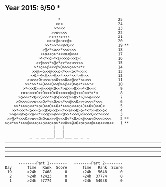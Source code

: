 Year 2015: 6/50 *
------------------------------------------------------------
                            *                          25 
                           >o<                         24 
                          >*<<<                        23 
                         >>o<<<<                       22 
                        >o<<<o<<<                      21 
                       >>o>@>o>>@<                     20 
                      >>*>>*<<@<O<<                    19 **
                     >@>*<o>>*<<o<<<                   18 
                    >>o<<o>*<<<o<@<<<                  17 
                   >*<*<o>*<@<<<o<<<@<                 16 
                  >>@<<<*<@>*>>*>>o<<<<                15 
                 >*>o>>@<<<@>O>>>o>>*<*<               14 
                >>@>>o>>@<<<o<*<<<o<*<<<<              13 
               >>O>>@<@>>>@>>*>>>*<<*>@<<<             12 
              >o>>>O>o<<o<<O<<<O>>@>>*<<o<<            11 
             >>*>>*>>O<<<O<<@>>@<<O>o<*>>>*<           10 
            >*<<<O>>@>>>@<O<<*>o>>>O>>>*<O<<<           9 
           >o<o<<<O>>O<<<O>O<<o<<@<@<<<O<<*>*<          8 
          >o<<<*<O<<O<<<*>O>@<<<@>>O>*>O>>o<<<<         7 
         >O<<<o>>o<<<O>*<<O>o<*<<@<<O>>>o<<<*<<<        6 
        >>*>>>o<<*>o>O<<O>>O<*>>>o<<<o>O>>O>O<<O<       5 
       >>*<<<*<o<<<o<<O>O<<@<<*<<@>>O>o>*<*>>@>>o<      4 
      >>o<<@>o<<o<<*<<<o>>@<<<O>>*<<<O<@<<<O<<*<<<<     3 
     >>@>*<<<O>>o<<O<O<o>>>@<<<O<*<O>o<@<<o<O<<<o<<<    2 **
    >o<*>>*>>>@<<<o>>o<<o>o>*<<O>>@<O<o<o<<@>>o<<<o<<   1 **
                          |   |                             
                          |   |                             
               _  _ __ ___|___|___ __ _  _                  

__ ___ _ _ __ ____ __ ___ _ ____ ___ _ ___

_ __ _ _ __ __ _ _ _ _____ _ ___ ___ ____

___ ____ _ __ _ ____ ____ _ _____ ___ _

_ _ _ _ ____ ___ ____ _ __ __ ___ __ _ _

          --------Part 1--------   --------Part 2--------
    Day       Time   Rank  Score       Time   Rank  Score
     19       >24h   7468      0       >24h   5648      0
      2       >24h  42423      0       >24h  37774      0
      1       >24h  67774      0       >24h  54038      0
